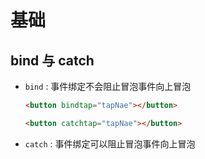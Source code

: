 # 基础

## bind 与 catch

- `bind` : 事件绑定不会阻止冒泡事件向上冒泡

    ```html
    <button bindtap="tapNae"></button>
    ```

    ```html
    <button catchtap="tapNae"></button>
    ```

- `catch` : 事件绑定可以阻止冒泡事件向上冒泡
